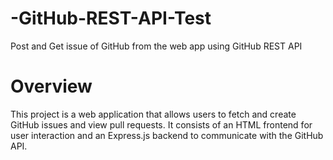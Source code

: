 # -GitHub-REST-API-Test

Post and Get issue of GitHub from the web app using GitHub REST API

# Overview

This project is a web application that allows users to fetch and create GitHub issues and view pull requests. It consists of an HTML frontend for user interaction and an Express.js backend to communicate with the GitHub API.

#
